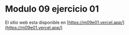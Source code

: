 # Modulo 09 ejercicio 01

El sitio web esta disponible en [https://m09e01.vercel.app/](https://m09e01.vercel.app/)
